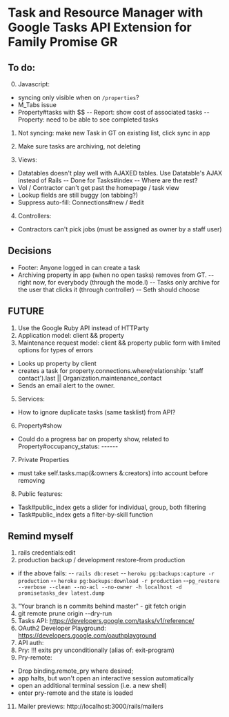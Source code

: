 # Task and Resource Manager with Google Tasks API Extension for Family Promise GR

## To do:
0. Javascript:
- syncing only visible when on `/properties`?
- M_Tabs issue
- Property#tasks with $$
-- Report: show cost of associated tasks
-- Property: need to be able to see completed tasks

1. Not syncing: make new Task in GT on existing list, click sync in app

5. Make sure tasks are archiving, not deleting
6. Views:
  - Datatables doesn't play well with AJAXED tables. Use Datatable's AJAX instead of Rails
    -- Done for Tasks#index
    -- Where are the rest?
  - Vol / Contractor can't get past the homepage / task view
  - Lookup fields are still buggy (on tabbing?)
  - Suppress auto-fill: Connections#new / #edit

4. Controllers:
  - Contractors can't pick jobs (must be assigned as owner by a staff user)

## Decisions
- Footer: Anyone logged in can create a task
- Archiving property in app (when no open tasks) removes from GT.
  -- right now, for everybody (through the mode.l)
  -- Tasks only archive for the user that clicks it (through controller)
  -- Seth should choose

## FUTURE
1. Use the Google Ruby API instead of HTTParty
2. Application model: client && property
3. Maintenance request model: client && property public form with limited options for types of errors
  - Looks up property by client
  - creates a task for property.connections.where(relationship: 'staff contact').last || Organization.maintenance_contact
  - Sends an email alert to the owner.
5. Services:
  - How to ignore duplicate tasks (same tasklist) from API?
6. Property#show
  - Could do a progress bar on property show, related to Property#occupancy_status: *--*--*--*
7. Private Properties
  - must take self.tasks.map(&:owners &:creators) into account before removing
8. Public features:
  - Task#public_index gets a slider for individual, group, both filtering
  - Task#public_index gets a filter-by-skill function

## Remind myself
1. rails credentials:edit
2. production backup / development restore-from production
- if the above fails:
-- `rails db:reset`
-- `heroku pg:backups:capture -r production`
-- `heroku pg:backups:download -r production`
--`pg_restore --verbose --clean --no-acl --no-owner -h localhost -d promisetasks_dev latest.dump`
3. "Your branch is n commits behind master" - git fetch origin
4. git remote prune origin --dry-run
5. Tasks API: https://developers.google.com/tasks/v1/reference/
6. OAuth2 Developer Playground: https://developers.google.com/oauthplayground
7. API auth:
8. Pry: !!! exits pry unconditionally (alias of: exit-program)
9. Pry-remote:
  - Drop binding.remote_pry where desired;
  - app halts, but won't open an interactive session automatically
  - open an additional terminal session (i.e. a new shell)
  - enter pry-remote and the state is loaded
11. Mailer previews: http://localhost:3000/rails/mailers
